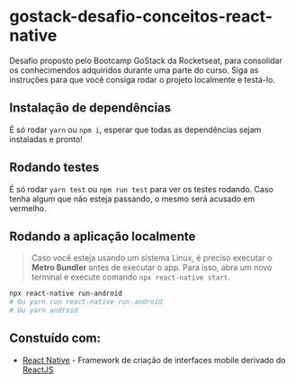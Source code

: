 # gostack-desafio-conceitos-react-native

Desafio proposto pelo Bootcamp GoStack da Rocketseat, para consolidar os conhecimendos adquiridos durante uma parte do curso. Siga as instruções para que você consiga rodar o projeto localmente e testá-lo.

## Instalação de dependências

É só rodar `yarn` ou `npm i`, esperar que todas as dependências sejam instaladas e pronto!

## Rodando testes

É só rodar `yarn test` ou `npm run test` para ver os testes rodando. Caso tenha algum que não esteja passando, o mesmo será acusado em vermelho.

## Rodando a aplicação localmente

> Caso você esteja usando um sistema Linux, é preciso executar o **Metro Bundler** antes de executar o app. Para isso, abra um novo terminal e execute comando `npx react-native start`.

```sh
npx react-native run-android
# Ou yarn run react-native run-android
# Ou yarn android
```

## Constuído com:

* [React Native](https://reactnative.dev/) - Framework de criação de interfaces mobile derivado do [ReactJS](https://reactjs.org/)
